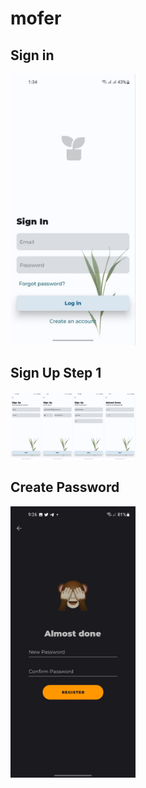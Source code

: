 # mofer


## Sign in
<img src="https://raw.githubusercontent.com/TheMoonK1d/mofer-mobile-frontend/master/img/1.jpg" width="200" />

## Sign Up Step 1
<img src="https://raw.githubusercontent.com/TheMoonK1d/mofer-mobile-frontend/master/img/8.jpg" width="200" />

## Create Password
<img src="https://raw.githubusercontent.com/TheMoonK1d/food-rating-system-android/master/screens/Screenshot_20230121-092620_Rate.jpg" width="200" />
